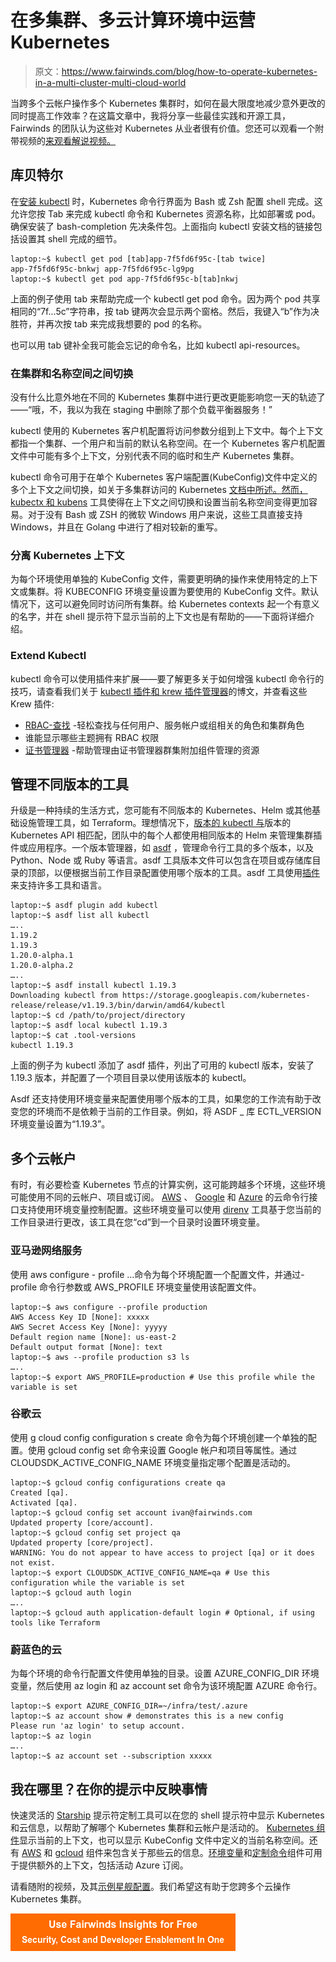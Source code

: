 # 在多集群、多云计算环境中运营 Kubernetes

> 原文：<https://www.fairwinds.com/blog/how-to-operate-kubernetes-in-a-multi-cluster-multi-cloud-world>

 当跨多个云帐户操作多个 Kubernetes 集群时，如何在最大限度地减少意外更改的同时提高工作效率？在这篇文章中，我将分享一些最佳实践和开源工具，Fairwinds 的团队认为这些对 Kubernetes 从业者很有价值。您还可以观看一个附带视频的[来观看解说视频。](https://youtu.be/Btbqir4UAA8)

## 库贝特尔

在[安装 kubectl](https://kubernetes.io/docs/tasks/tools/install-kubectl/) 时，Kubernetes 命令行界面为 Bash 或 Zsh 配置 shell 完成。这允许您按 Tab 来完成 kubectl 命令和 Kubernetes 资源名称，比如部署或 pod。确保安装了 bash-completion 先决条件包。上面指向 kubectl 安装文档的链接包括设置其 shell 完成的细节。

```
laptop:~$ kubectl get pod [tab]app-7f5fd6f95c-[tab twice]
app-7f5fd6f95c-bnkwj app-7f5fd6f95c-lg9pg
laptop:~$ kubectl get pod app-7f5fd6f95c-b[tab]nkwj 
```

上面的例子使用 tab 来帮助完成一个 kubectl get pod 命令。因为两个 pod 共享相同的“7f...5c”字符串，按 tab 键两次会显示两个窗格。然后，我键入“b”作为决胜符，并再次按 tab 来完成我想要的 pod 的名称。

也可以用 tab 键补全我可能会忘记的命令名，比如 kubectl api-resources。

### 在集群和名称空间之间切换

没有什么比意外地在不同的 Kubernetes 集群中进行更改更能影响您一天的轨迹了——“哦，不，我以为我在 staging 中删除了那个负载平衡器服务！”

kubectl 使用的 Kubernetes 客户机配置将访问参数分组到上下文中。每个上下文都指一个集群、一个用户和当前的默认名称空间。在一个 Kubernetes 客户机配置文件中可能有多个上下文，分别代表不同的临时和生产 Kubernetes 集群。

kubectl 命令可用于在单个 Kubernetes 客户端配置(KubeConfig)文件中定义的多个上下文之间切换，如关于多集群访问的 Kubernetes [文档中所述。然而，](https://kubernetes.io/docs/tasks/access-application-cluster/configure-access-multiple-clusters/) [kubectx 和 kubens](https://github.com/ahmetb/kubectx) 工具使得在上下文之间切换和设置当前名称空间变得更加容易。对于没有 Bash 或 ZSH 的微软 Windows 用户来说，这些工具直接支持 Windows，并且在 Golang 中进行了相对较新的重写。

### 分离 Kubernetes 上下文

为每个环境使用单独的 KubeConfig 文件，需要更明确的操作来使用特定的上下文或集群。将 KUBECONFIG 环境变量设置为要使用的 KubeConfig 文件。默认情况下，这可以避免同时访问所有集群。给 Kubernetes contexts 起一个有意义的名字，并在 shell 提示符下显示当前的上下文也是有帮助的——下面将详细介绍。

### Extend Kubectl

kubectl 命令可以使用插件来扩展——要了解更多关于如何增强 kubectl 命令行的技巧，请查看我们关于 [kubectl 插件和 krew 插件管理器](https://www.fairwinds.com/blog/help-improve-your-kubectl-command-with-plugins)的博文，并查看这些 Krew 插件:

*   [RBAC-查找](https://github.com/FairwindsOps/rbac-lookup) -轻松查找与任何用户、服务帐户或组相关的角色和集群角色
*   谁能显示哪些主题拥有 RBAC 权限
*   [证书管理器](https://cert-manager.io/docs/usage/kubectl-plugin/) -帮助管理由证书管理器群集附加组件管理的资源

## 管理不同版本的工具

升级是一种持续的生活方式，您可能有不同版本的 Kubernetes、Helm 或其他基础设施管理工具，如 Terraform。理想情况下，[版本的 kubectl 与](https://kubernetes.io/docs/setup/release/version-skew-policy/)版本的 Kubernetes API 相匹配，团队中的每个人都使用相同版本的 Helm 来管理集群插件或应用程序。一个版本管理器，如 [asdf](https://asdf-vm.com/#/) ，管理命令行工具的多个版本，以及 Python、Node 或 Ruby 等语言。asdf 工具版本文件可以包含在项目或存储库目录的顶部，以便根据当前工作目录配置使用哪个版本的工具。asdf 工具使用[插件](https://asdf-vm.com/#/plugins-all)来支持许多工具和语言。

```
laptop:~$ asdf plugin add kubectl
laptop:~$ asdf list all kubectl
…..
1.19.2
1.19.3
1.20.0-alpha.1
1.20.0-alpha.2
…..
laptop:~$ asdf install kubectl 1.19.3
Downloading kubectl from https://storage.googleapis.com/kubernetes-release/release/v1.19.3/bin/darwin/amd64/kubectl
laptop:~$ cd /path/to/project/directory
laptop:~$ asdf local kubectl 1.19.3
laptop:~$ cat .tool-versions
kubectl 1.19.3 
```

上面的例子为 kubectl 添加了 asdf 插件，列出了可用的 kubectl 版本，安装了 1.19.3 版本，并配置了一个项目目录以使用该版本的 kubectl。

Asdf 还支持使用环境变量来配置使用哪个版本的工具，如果您的工作流有助于改变您的环境而不是依赖于当前的工作目录。例如，将 ASDF _ 库 ECTL_VERSION 环境变量设置为“1.19.3”。

## 多个云帐户

有时，有必要检查 Kubernetes 节点的计算实例，这可能跨越多个环境，这些环境可能使用不同的云帐户、项目或订阅。 [AWS](https://docs.aws.amazon.com/cli/latest/userguide/cli-configure-envvars.html) 、 [Google](https://cloud.google.com/sdk/gcloud/reference/config) 和 [Azure](https://docs.microsoft.com/en-us/cli/azure/azure-cli-configuration) 的云命令行接口支持使用环境变量控制配置。这些环境变量可以使用 [direnv](https://direnv.net/) 工具基于您当前的工作目录进行更改，该工具在您“cd”到一个目录时设置环境变量。

### 亚马逊网络服务

使用 aws configure - profile …命令为每个环境配置一个配置文件，并通过- profile 命令行参数或 AWS_PROFILE 环境变量使用该配置文件。

```
laptop:~$ aws configure --profile production
AWS Access Key ID [None]: xxxxx
AWS Secret Access Key [None]: yyyyy
Default region name [None]: us-east-2
Default output format [None]: text
laptop:~$ aws --profile production s3 ls
…..
laptop:~$ export AWS_PROFILE=production # Use this profile while the variable is set 
```

### 谷歌云

使用 g cloud config configuration s create 命令为每个环境创建一个单独的配置。使用 gcloud config set 命令来设置 Google 帐户和项目等属性。通过 CLOUDSDK_ACTIVE_CONFIG_NAME 环境变量指定哪个配置是活动的。

```
laptop:~$ gcloud config configurations create qa
Created [qa].
Activated [qa].
laptop:~$ gcloud config set account ivan@fairwinds.com
Updated property [core/account].
laptop:~$ gcloud config set project qa                
Updated property [core/project].
WARNING: You do not appear to have access to project [qa] or it does not exist.
laptop:~$ export CLOUDSDK_ACTIVE_CONFIG_NAME=qa # Use this configuration while the variable is set
laptop:~$ gcloud auth login
…..
laptop:~$ gcloud auth application-default login # Optional, if using tools like Terraform 
```

### 蔚蓝色的云

为每个环境的命令行配置文件使用单独的目录。设置 AZURE_CONFIG_DIR 环境变量，然后使用 az login 和 az account set 命令为该环境配置 AZURE 命令行。

```
laptop:~$ export AZURE_CONFIG_DIR=~/infra/test/.azure
laptop:~$ az account show # demonstrates this is a new config
Please run 'az login' to setup account.
laptop:~$ az login
…..
laptop:~$ az account set --subscription xxxxx 
```

## 我在哪里？在你的提示中反映事情

快速灵活的 [Starship](https://starship.rs/) 提示符定制工具可以在您的 shell 提示符中显示 Kubernetes 和云信息，以帮助了解哪个 Kubernetes 集群和云帐户是活动的。 [Kubernetes 组件](https://starship.rs/config/#kubernetes)显示当前的上下文，也可以显示 KubeConfig 文件中定义的当前名称空间。还有 [AWS](https://starship.rs/config/#aws) 和 [gcloud](https://starship.rs/config/#gcloud) 组件来包含关于那些云的信息。[环境变量](https://starship.rs/config/#environment-variable)和[定制命令](https://starship.rs/config/#custom-commands)组件可用于提供额外的上下文，包括活动 Azure 订阅。

请看随附的视频，及其[示例星舰配置](https://github.com/FairwindsOps/how-to-kube/blob/master/blog-multiple-clusters-and-clouds/starship.toml)。我们希望这有助于您跨多个云操作 Kubernetes 集群。

[![Use Fairwinds Insights for Free Security, Cost and Developer Enablement In One](img/7c86296320eb01b215d8e2755e9c5b9d.png)](https://cta-redirect.hubspot.com/cta/redirect/2184645/34aa4987-a1f9-438a-a145-d7d82d5c479a)